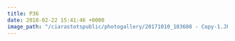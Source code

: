```yaml
---
title: P36
date: 2018-02-22 15:41:46 +0000
image_path: "/ciarastotspublic/photogallery/20171010_103608 - Copy-1.JPG"
---
```

